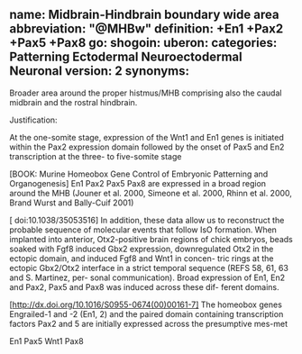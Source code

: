 name: Midbrain-Hindbrain boundary wide area
abbreviation: "@MHBw"
definition: +En1 +Pax2 +Pax5 +Pax8
go:
shogoin: 
uberon: 
categories: Patterning Ectodermal Neuroectodermal Neuronal
version: 2
synonyms:
---

Broader area around the proper histmus/MHB comprising also the caudal midbrain and the rostral hindbrain.

Justification:

At the one-somite stage, expression of the Wnt1 and En1 genes is initiated within the Pax2 expression domain followed by the onset of Pax5 and En2 transcription at the three- to five-somite stage

[BOOK: Murine Homeobox Gene Control of Embryonic Patterning and Organogenesis] En1 Pax2 Pax5 Pax8 are expressed in a broad region around the MHB (Jouner et al. 2000, Simeone et al. 2000, Rhinn et al. 2000, Brand Wurst and Bally-Cuif 2001)

[ doi:10.1038/35053516] In addition, these data allow us to reconstruct the probable sequence of molecular events that follow IsO formation. When implanted into anterior, Otx2-positive brain regions of chick embryos, beads soaked with Fgf8 induced Gbx2 expression, downregulated Otx2 in the ectopic domain, and induced Fgf8 and Wnt1 in concen- tric rings at the ectopic Gbx2/Otx2 interface in a strict temporal sequence (REFS 58, 61, 63 and S. Martinez, per- sonal communication). Broad expression of En1, En2 and Pax2, Pax5 and Pax8 was induced across these dif- ferent domains.

[http://dx.doi.org/10.1016/S0955-0674(00)00161-7] The homeobox genes Engrailed-1 and -2 (En1, 2) and the paired domain containing transcription factors Pax2 and 5 are initially expressed across the presumptive mes-met

En1 Pax5 Wnt1 Pax8